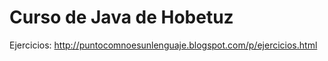 # Curso de Java de Hobetuz

Ejercicios: http://puntocomnoesunlenguaje.blogspot.com/p/ejercicios.html
